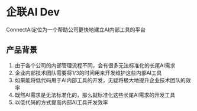 # 企联AI Dev

ConnectAI定位为一个帮助公司更快地建立AI内部工具的平台


## 产品背景

1. 由于各个公司的内部管理流程不同，会有很多无法标准化的长尾AI需求
2. 企业内部技术团队需要将1/3的时间用来开发维护这些内部AI工具
3. 如果能将低代码用于AI内部工具的开发，无疑将极大地提升企业技术团队的效率
4. 既然AI需求是无法标准化的，那么就标准化这些长尾AI需求的开发工具
5. 以低代码的方式提高内部AI工具开发效率


